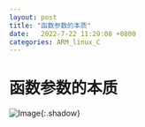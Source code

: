 ```yaml
---
layout: post
title: "函数参数的本质"
date:   2022-7-22 11:29:08 +0800
categories: ARM_linux_C
---
```


# 函数参数的本质

![Image](https://xusenfeng.github.io/myimages/25.jpg){:.shadow}

